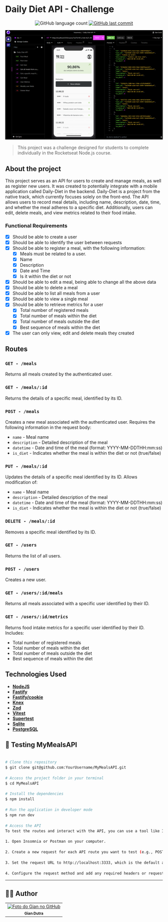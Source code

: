 # Daily Diet API - Challenge

<p align="center">
  <img alt="GitHub language count" src="https://img.shields.io/github/languages/count/GianDutra/Daily-Diet-API?color=%2304D361">

   <a href="https://github.com/GianDutra/TasksAPI-Challenge/commits/master">
    <img alt="GitHub last commit" src="https://img.shields.io/github/last-commit/GianDutra/Daily-Diet-API">
  </a>
  
</p>
<img src="./.github/1.png" alt="TasksAPI-Challenge" title="TasksAPI-Challenge">


> This project was a challenge designed for students to complete individually in the Rocketseat Node.js course.

## About the project

This project serves as an API for users to create and manage meals, as well as register new users. It was created to potentially integrate with a mobile application called Daily-Diet in the backend. Daily-Diet is a project from the native track, which currently focuses solely on the front-end. The API allows users to record meal details, including name, description, date, time, and whether the meal adheres to a specific diet. Additionally, users can edit, delete meals, and view metrics related to their food intake.

### Functional Requirements

- [X] Should be able to create a user
- [X] Should be able to identify the user between requests
- [X] Should be able to register a meal, with the following information:
    - [X] Meals must be related to a user.
    - [X] Name
    - [X] Description
    - [X] Date and Time
    - [X] Is it within the diet or not
- [X] Should be able to edit a meal, being able to change all the above data
- [X] Should be able to delete a meal
- [X] Should be able to list all meals from a user
- [X] Should be able to view a single meal
- [X] Should be able to retrieve metrics for a user
    - [X] Total number of registered meals
    - [X] Total number of meals within the diet
    - [X] Total number of meals outside the diet
    - [X] Best sequence of meals within the diet
- [X] The user can only view, edit and delete meals they created

## Routes

### `GET - /meals`

Returns all meals created by the authenticated user.

### `GET - /meals/:id`

Returns the details of a specific meal, identified by its ID.

### `POST - /meals`

Creates a new meal associated with the authenticated user. Requires the following information in the request body:

- `name` - Meal name
- `description` - Detailed description of the meal
- `datetime` - Date and time of the meal (format: YYYY-MM-DDTHH:mm:ss)
- `is_diet` - Indicates whether the meal is within the diet or not (true/false)

### `PUT - /meals/:id`

Updates the details of a specific meal identified by its ID. Allows modification of:

- `name` - Meal name
- `description` - Detailed description of the meal
- `datetime` - Date and time of the meal (format: YYYY-MM-DDTHH:mm:ss)
- `is_diet` - Indicates whether the meal is within the diet or not (true/false)

### `DELETE - /meals/:id`

Removes a specific meal identified by its ID.

### `GET - /users`

Returns the list of all users.

### `POST - /users`

Creates a new user.

### `GET - /users/:id/meals`

Returns all meals associated with a specific user identified by their ID.

### `GET - /users/:id/metrics`

Returns food intake metrics for a specific user identified by their ID. Includes:

- Total number of registered meals
- Total number of meals within the diet
- Total number of meals outside the diet
- Best sequence of meals within the diet

## Technologies Used

- **[NodeJS](https://nodejs.org)**
- **[Fastify](https://github.com/fastify/fastify)**
- **[Fastify/cookie](https://github.com/fastify/fastify-cookie)**
- **[Knex](http://knexjs.org/)**
- **[Zod](https://github.com/colinhacks/zod)**
- **[Vitest](https://github.com/vitejs/vite)**
- **[Supertest](https://github.com/visionmedia/supertest)**
- **[Sqlite](https://github.com/sqlite/sqlite)**
- **[PostgreSQL](https://www.postgresql.org/)**

## 🚀 Testing MyMealsAPI

 
```bash

# Clone this repository
$ git clone git@github.com:YourUsername/MyMealsAPI.git

# Access the project folder in your terminal
$ cd MyMealsAPI

# Install the dependencies
$ npm install

# Run the application in developer mode
$ npm run dev

# Access the API
To test the routes and interact with the API, you can use a tool like Insomnia or Postman. Follow these steps:

1. Open Insomnia or Postman on your computer.

2. Create a new request for each API route you want to test (e.g., POST, GET, PUT, DELETE).

3. Set the request URL to http://localhost:3333, which is the default address where your API should be running.

4. Configure the request method and add any required headers or request body parameters according to the route you want to test.
```


---


## 👨‍💼 Author

<table>
  <tr>
    <td align="center">
      <a href="#">
        <img src="https://github.com/GianDutra.png" width="100px;" alt="Foto do Gian no GitHub"/><br>
        <sub>
          <b>Gian Dutra</b>
        </sub>
      </a>
    </td>
  </tr>
</table>


